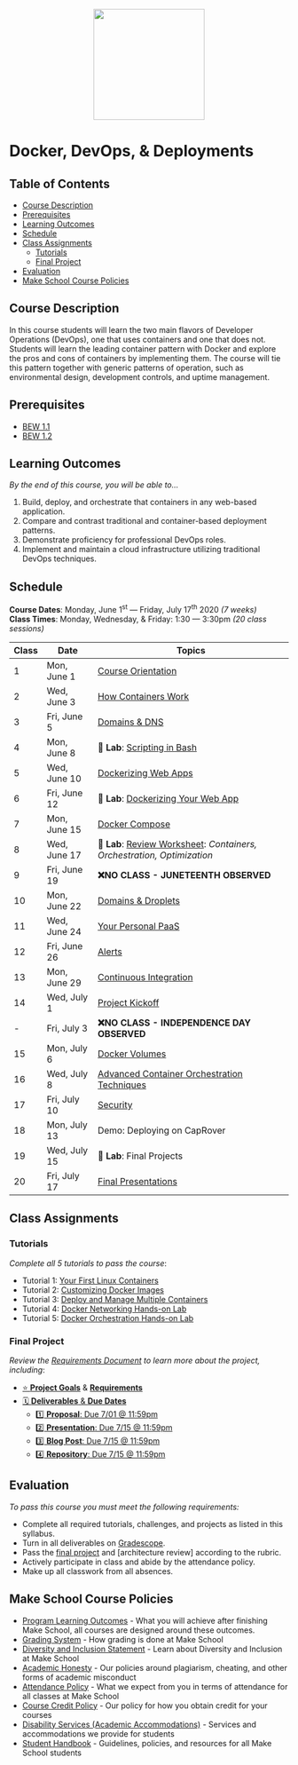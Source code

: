 <p align="center"><img src="Images/docker.svg" height="200"></p>

# Docker, DevOps, & Deployments

<!-- omit in toc -->
## Table of Contents

- [Course Description](#course-description)
- [Prerequisites](#prerequisites)
- [Learning Outcomes](#learning-outcomes)
- [Schedule](#schedule)
- [Class Assignments](#class-assignments)
  - [Tutorials](#tutorials)
  - [Final Project](#final-project)
- [Evaluation](#evaluation)
- [Make School Course Policies](#make-school-course-policies)

## Course Description

In this course students will learn the two main flavors of Developer Operations (DevOps), one that uses containers and one that does not. Students will learn the leading container pattern with Docker and explore the pros and cons of containers by implementing them. The course will tie this pattern together with generic patterns of operation, such as environmental design, development controls, and uptime management.

## Prerequisites

- [BEW 1.1](https://make.sc/bew1-1)
- [BEW 1.2](https://make.sc/bew1-2)

## Learning Outcomes

_By the end of this course, you will be able to&hellip;_

1. Build, deploy, and orchestrate that containers in any web-based application.
1. Compare and contrast traditional and container-based deployment patterns.
1. Demonstrate proficiency for professional DevOps roles.
1. Implement and maintain a cloud infrastructure utilizing traditional DevOps techniques.

## Schedule

**Course Dates**: Monday, June 1<sup>st</sup> &mdash; Friday, July 17<sup>th</sup> 2020 _(7 weeks)_<br>
**Class Times**: Monday, Wednesday, & Friday: 1:30 &mdash; 3:30pm _(20 class sessions)_

| Class | Date         | Topics                                                                    |
|-------|--------------|---------------------------------------------------------------------------|
| 1     | Mon, June 1  | [Course Orientation]                                                      |
| 2     | Wed, June 3  | [How Containers Work]                                                     |
| 3     | Fri, June 5  | [Domains & DNS]                                                           |
| 4     | Mon, June 8  | 🔬 **Lab**: [Scripting in Bash]                                            |
| 5     | Wed, June 10 | [Dockerizing Web Apps]                                                    |
| 6     | Fri, June 12 | 🔬 **Lab**: [Dockerizing Your Web App]                                     |
| 7     | Mon, June 15 | [Docker Compose]                                                          |
| 8     | Wed, June 17 | 📝 **Lab**: [Review Worksheet]: _Containers, Orchestration, Optimization_ |
| 9     | Fri, June 19 | **❌NO CLASS - JUNETEENTH OBSERVED**                                       |
| 10    | Mon, June 22 | [Domains & Droplets]                               |
| 11    | Wed, June 24 | [Your Personal PaaS]                                      |
| 12    | Fri, June 26 | [Alerts]                                                              |
| 13    | Mon, June 29 | [Continuous Integration]                                                 |
| 14    | Wed, July 1  | [Project Kickoff]                                  |
| -     | Fri, July 3  | **❌NO CLASS - INDEPENDENCE DAY OBSERVED**                                 |
| 15    | Mon, July 6  | [Docker Volumes]                                                            |
| 16    | Wed, July 8  | [Advanced Container Orchestration Techniques]  |
| 17    | Fri, July 10 | [Security] |
| 18    | Mon, July 13 | Demo: Deploying on CapRover |
| 19    | Wed, July 15 | 🔬 **Lab**: Final Projects |
| 20    | Fri, July 17 | [Final Presentations]                                                     |

## Class Assignments

### Tutorials

_Complete all 5 tutorials to pass the course_:

- Tutorial 1: [Your First Linux Containers](https://training.play-with-docker.com/ops-s1-hello)
- Tutorial 2: [Customizing Docker Images](https://training.play-with-docker.com/ops-s1-images)
- Tutorial 3: [Deploy and Manage Multiple Containers](https://training.play-with-docker.com/ops-s1-swarm-intro)
- Tutorial 4: [Docker Networking Hands-on Lab](https://training.play-with-docker.com/docker-networking-hol)
- Tutorial 5: [Docker Orchestration Hands-on Lab](https://training.play-with-docker.com/orchestration-hol)


### Final Project

_Review the [Requirements Document](Projects/FinalProject.md) to learn more about the project, including_:

- [⭐️ **Project Goals**](Projects/FinalProject.md#️-project-goals) & [**Requirements**](Projects/FinalProject.md#-project-requirements)
- [🗓 **Deliverables** & **Due Dates**](Projects/FinalProject.md#-deliverables--due-dates)
  - [1️⃣ **Proposal**: Due 7/01 @ 11:59pm](#1️⃣-proposal-due-701--1159pm)
  - [2️⃣ **Presentation**: Due 7/15 @ 11:59pm](#2️⃣-presentation-due-715--1159pm)
  - [3️⃣ **Blog Post**: Due 7/15 @ 11:59pm](#3️⃣-blog-post-due-715--1159pm)
  - [4️⃣ **Repository**: Due 7/15 @ 11:59pm](#4️⃣-repository-due-715--1159pm)

## Evaluation

_To pass this course you must meet the following requirements:_

- Complete all required tutorials, challenges, and projects as listed in this syllabus.
- Turn in all deliverables on [Gradescope].
- Pass the [final project] and [architecture review] according to the rubric.
- Actively participate in class and abide by the attendance policy.
- Make up all classwork from all absences.

## Make School Course Policies

- [Program Learning Outcomes](https://make.sc/program-learning-outcomes) - What you will achieve after finishing Make School, all courses are designed around these outcomes.
- [Grading System](https://make.sc/grading-system) - How grading is done at Make School
- [Diversity and Inclusion Statement](https://make.sc/diversity-and-inclusion-statement) - Learn about Diversity and Inclusion at Make School
- [Academic Honesty](https://make.sc/academic-honesty-policy) - Our policies around plagiarism, cheating, and other forms of academic misconduct
- [Attendance Policy](https://make.sc/attendance-policy) - What we expect from you in terms of attendance for all classes at Make School
- [Course Credit Policy](https://make.sc/course-credit-policy) - Our policy for how you obtain credit for your courses
- [Disability Services (Academic Accommodations)](https://make.sc/disability-services) - Services and accommodations we provide for students
- [Student Handbook](https://make.sc/student-handbook) - Guidelines, policies, and resources for all Make School students

[Alerts]: Lessons/Alerts.md
[Architecture Diagrams]: Lessons/Diagrams.md
[Code Once, Run Anywhere]: Lessons/Containers.md
[Continuous Integration]: https://docs.google.com/presentation/d/18DNt9UXHaPUufQogj-mThiKpvhkJzXprnPmQtaptUp8
[Course Orientation]: Lessons/CourseOrientation.md
[Docker Compose]: Lessons/Compose.md
[Docker Hub]: Lessons/Hub.md
[Docker Swarm]: Lessons/Swarm.md
[Dockerizing Web Apps]: Lessons/WebServers.md
[Dockerizing Your Web App]: Lessons/WebServers.md#60m--lab-writing-dockerfiles
[Domains & DNS]: Lessons/DNS.md
[Domains & Droplets]: Lessons/Droplets.md
[Final Presentations]: Projects/FinalProject.md#Deliverables
[Final Project]: Projects/FinalProject.md
[Gradescope]: https://www.gradescope.com/courses/133579
[How Containers Work]: Lessons/Dockerfiles.md
[Multi-Stage Builds]: Lessons/Builds.md
[Networking]: Lessons/Networking.md
[Project Kickoff]: Projects/FinalProject.md
[Review Worksheet]: https://www.gradescope.com/courses/133579/assignments/536592
[Scripting in Bash]: https://github.com/veltman/clmystery
[Security]: Lessons/Security.md
[Volumes]: Lessons/Volumes.md
[Your Personal PaaS]: Lessons/PaaS.md
[Docker Volumes]: Lessons/Volumes.md
[Advanced Container Orchestration Techniques]: Lessons/AdvancedOrchestration.md
